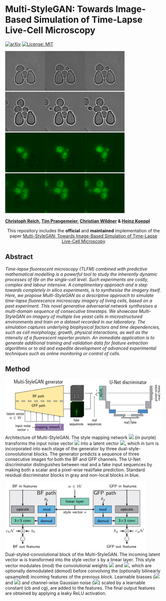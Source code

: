 # Multi-StyleGAN: Towards Image-Based Simulation of Time-Lapse Live-Cell Microscopy
[![arXiv](https://img.shields.io/badge/stat.ML-arXiv%3A2106.08285-B31B1B.svg)](https://arxiv.org/abs/2106.08285)
[![License: MIT](https://img.shields.io/badge/License-MIT-yellow.svg)](https://github.com/ChristophReich1996/Multi-StyleGAN/blob/master/LICENSE)

<img src="/github/prediction_ema_100_bf_0.png"  alt="1" width = 384px height = 128px >   <img src="/github/prediction_ema_100_bf_12.png"  alt="1" width = 384px height = 128px ><br/>
<img src="/github/prediction_ema_100_gfp_0.png"  alt="1" width = 384px height = 128px >  <img src="/github/prediction_ema_100_gfp_12.png"  alt="1" width = 384px height = 128px >

**[Christoph Reich](https://github.com/ChristophReich1996), [Tim Prangemeier](https://www.bcs.tu-darmstadt.de/bcs_team/prangemeiertim.en.jsp), [Christian Wildner](https://www.bcs.tu-darmstadt.de/bcs_team/wildnerchristian.en.jsp) & [Heinz Koeppl](https://www.bcs.tu-darmstadt.de/bcs_team/koepplheinz.en.jsp)**

<p align="center">
  This repository includes the <b>official</b> and <b>maintained</b> implementation of the paper <a href="https://arxiv.org/abs/2106.08285"> Multi-StyleGAN: Towards Image-Based Simulation of Time-Lapse Live-Cell Microscopy</a>
</p>

## Abstract
*Time-lapse fluorescent microscopy (TLFM) combined with
predictive mathematical modelling is a powerful tool to study the inherently dynamic processes of life on the single-cell level. Such experiments
are costly, complex and labour intensive. A complimentary approach
and a step towards completely in silico experiments, is to synthesise
the imagery itself. Here, we propose Multi-StyleGAN as a descriptive
approach to simulate time-lapse fluorescence microscopy imagery of living cells, based on a past experiment. This novel generative adversarial
network synthesises a multi-domain sequence of consecutive timesteps.
We showcase Multi-StyleGAN on imagery of multiple live yeast cells in
microstructured environments and train on a dataset recorded in our laboratory. The simulation captures underlying biophysical factors and time
dependencies, such as cell morphology, growth, physical interactions, as
well as the intensity of a fluorescent reporter protein. An immediate application is to generate additional training and validation data for feature
extraction algorithms or to aid and expedite development of advanced
experimental techniques such as online monitoring or control of cells.*

## Method


<img src="/github/Multi-StyleGAN.png"  alt="1" width = 617px height = 176px ><br/>
Architecture of Multi-StyleGAN. The style mapping network <img src="https://render.githubusercontent.com/render/math?math=f"> (in purple)
transforms the input noise vector <img src="https://render.githubusercontent.com/render/math?math=z\sim \mathcal{N}_{512}(0, 1)"> into a latent vector <img src="https://render.githubusercontent.com/render/math?math=w\in\mathcal{W}">, which in
turn is incorporated into each stage of the generator by three dual-style-convolutional
blocks. The generator predicts a sequence of three consecutive images for both
the BF and GFP channels. The U-Net discriminator distinguishes between real and
a fake input sequences by making both a scalar and a pixel-wise real/fake prediction.
Standard residual discriminator blocks in gray and non-local blocks in blue.


<img src="/github/Dual-styled-convolutional_block.png"  alt="1" width = 451px height = 221px ><br/>
Dual-styled-convolutional block of the Multi-StyleGAN. The incoming latent
vector w is transformed into the style vector s by a linear layer. This style vector modulates (mod) the convolutional weights <img src="https://render.githubusercontent.com/render/math?math=\theta_{b}"> and <img src="https://render.githubusercontent.com/render/math?math=\theta_{g}">, which are optionally demodulated
(demod) before convolving the (optionally bilinearly upsampled) incoming features
of the previous block. Learnable biasses (<img src="https://render.githubusercontent.com/render/math?math=b_{b}"> and <img src="https://render.githubusercontent.com/render/math?math=b_{g}">) and channel-wise Gaussian noise
(<img src="https://render.githubusercontent.com/render/math?math=\mathcal{N}">) scaled by a learnable constant (cb and cg), are added to the features. The final
output features are obtained by applying a leaky ReLU activation.


